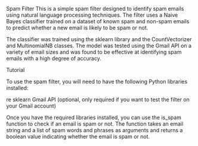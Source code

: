 Spam Filter
This is a simple spam filter designed to identify spam emails using natural language processing techniques. The filter uses a Naive Bayes classifier trained on a dataset of known spam and non-spam emails to predict whether a new email is likely to be spam or not.

The classifier was trained using the sklearn library and the CountVectorizer and MultinomialNB classes. The model was tested using the Gmail API on a variety of email sizes and was found to be effective at identifying spam emails with a high degree of accuracy.


Tutorial

To use the spam filter, you will need to have the following Python libraries installed:

re
sklearn
Gmail API (optional, only required if you want to test the filter on your Gmail account)

Once you have the required libraries installed, you can use the is_spam function to check if an email is spam or not. The function takes an email string and a list of spam words and phrases as arguments and returns a boolean value indicating whether the email is spam or not.